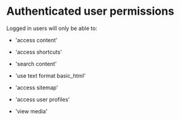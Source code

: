 # **Authenticated user permissions**

Logged in users will only be able to:

* 'access content'

* 'access shortcuts'

* 'search content'

* 'use text format basic\_html'

* 'access sitemap'

* 'access user profiles'

* 'view media'



